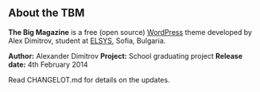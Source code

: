 About the TBM
-------------

**The Big Magazine** is a free (open source) [WordPress](http://wordpress.org/) theme developed by Alex Dimitrov, student at [ELSYS](http://www.elsys-bg.org), Sofia, Bulgaria.

**Author:** Alexander Dimitrov
**Project:** School graduating project
**Release date:** 4th February 2014

Read CHANGELOT.md for details on the updates.